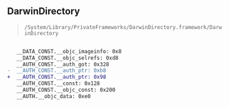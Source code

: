 ## DarwinDirectory

> `/System/Library/PrivateFrameworks/DarwinDirectory.framework/DarwinDirectory`

```diff

   __DATA_CONST.__objc_imageinfo: 0x8
   __DATA_CONST.__objc_selrefs: 0xd8
   __AUTH_CONST.__auth_got: 0x328
-  __AUTH_CONST.__auth_ptr: 0xb8
+  __AUTH_CONST.__auth_ptr: 0x98
   __AUTH_CONST.__const: 0x128
   __AUTH_CONST.__objc_const: 0x200
   __AUTH.__objc_data: 0xe0

```
